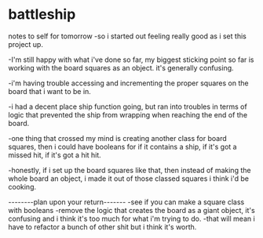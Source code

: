 # battleship


notes to self for tomorrow
-so i started out feeling really good as i set this project up. 

-I'm still happy with what i've done so far, my biggest sticking point so far
is working with the board squares as an object. it's generally confusing.

-i'm having trouble accessing and incrementing the proper squares on the board that i want to be in. 

-i had a decent place ship function going, but ran into troubles in terms of logic that prevented the ship from wrapping when reaching the end of the board. 

-one thing that crossed my mind is creating another class for board squares, then i could have booleans for if it contains a ship, if it's got a missed hit, if it's got a hit hit.

-honestly, if i set up the board squares like that, then instead of making the whole board an object, i made it out of those classed squares i think i'd be cooking.

--------plan upon your return-------
-see if you can make a square class with booleans
-remove the logic that creates the board as a giant object, it's confusing and i think it's too much for what i'm trying to do.
-that will mean i have to refactor a bunch of other shit but i think it's worth.
